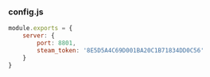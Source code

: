 ### config.js
```js
module.exports = {
    server: {
        port: 8801,
        steam_token: '8E5D5A4C69D001BA20C1B71834DD0C56'
    }
}
```